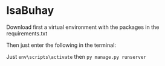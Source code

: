 # IsaBuhay
Download first a virtual environment with the packages in the requirements.txt

Then just enter the following in the terminal:

Just ``env\scripts\activate``
then ``py manage.py runserver``
